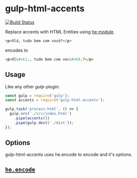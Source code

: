 # gulp-html-accents
[![Build Status](https://travis-ci.org/VitorLuizC/gulp-html-accents.svg?branch=master)](https://travis-ci.org/VitorLuizC/gulp-html-accents)

Replace accents with HTML Entities using [he module](https://www.npmjs.com/package/he).

```html
<p>Olá, tudo bem com você?</p>
```

encodes to

```html
<p>Ol&#xE1;, tudo bem com voc&#xEA;?</p>
```

## Usage
Like any other _gulp-plugin_.

```js
const gulp = require('gulp');
const accents = require('gulp-html-accents');

gulp.task('process:html', () => {
  gulp.src('./src/index.html')
    .pipe(accents())
    .pipe(gulp.dest('./dist'));
});
```

## Options
gulp-html-accents uses he.encode to encode and it's options.
<br>
## [```he.encode```](https://github.com/mathiasbynens/he#heencodetext-options)